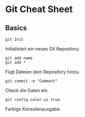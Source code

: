 # Git Cheat Sheet #

## Basics ##

    git Init

Initialisiert ein neues Git Repository.

    git add name
    git add *

Fügt Dateien dem Repository hinzu.

    git commit -m "Comment"

Check die Daten ein.

    git config color.ui true

Farbige Konsolenausgabe.